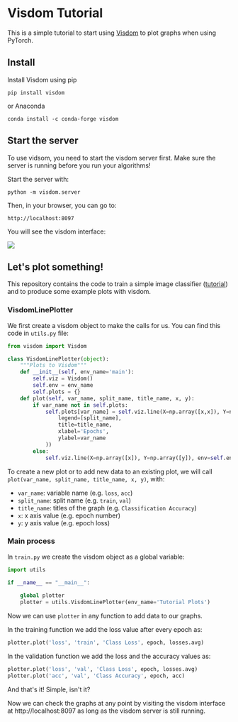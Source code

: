 # Visdom Tutorial

This is a simple tutorial to start using [Visdom][1] to plot graphs when using PyTorch. 


## Install

Install Visdom using pip

```pip install visdom```

or Anaconda

```conda install -c conda-forge visdom ```

## Start the server

To use vidsom, you need to start the visdom server first. Make sure the server is running before you run your algorithms! 

Start the server with:

```python -m visdom.server```

Then, in your browser, you can go to:

```http://localhost:8097``` 

You will see the visdom interface:

![](visdom-main.png)

## Let's plot something!

This repository contains the code to train a simple image classifier ([tutorial][2]) and to produce some example plots with visdom.


### VisdomLinePlotter
We first create a visdom object to make the calls for us. You can find this code in ```utils.py``` file:

```python
from visdom import Visdom

class VisdomLinePlotter(object):
    """Plots to Visdom"""
    def __init__(self, env_name='main'):
        self.viz = Visdom()
        self.env = env_name
        self.plots = {}
    def plot(self, var_name, split_name, title_name, x, y):
        if var_name not in self.plots:
            self.plots[var_name] = self.viz.line(X=np.array([x,x]), Y=np.array([y,y]), env=self.env, opts=dict(
                legend=[split_name],
                title=title_name,
                xlabel='Epochs',
                ylabel=var_name
            ))
        else:
            self.viz.line(X=np.array([x]), Y=np.array([y]), env=self.env, win=self.plots[var_name], name=split_name, update = 'append')
```
 
To create a new plot or to add new data to an existing plot, we will call ```plot(var_name, split_name, title_name, x, y)```, with:
- ```var_name```: variable name (e.g. ```loss```, ```acc```)
- ```split_name```: split name (e.g. ```train```, ```val```)
- ```title_name```: titles of the graph (e.g. ```Classification Accuracy```)
- ```x```: x axis value (e.g. epoch number)
- ```y```: y axis value (e.g. epoch loss)


### Main process

In ```train.py``` we create the visdom object as a global variable:

```python
import utils

if __name__ == "__main__":
    
    global plotter
    plotter = utils.VisdomLinePlotter(env_name='Tutorial Plots')
```

Now we can use ```plotter``` in any function to add data to our graphs.

In the training function we add the loss value after every epoch as:

```python
plotter.plot('loss', 'train', 'Class Loss', epoch, losses.avg)
```

In the validation function we add the loss and the accuracy values as:

```python
plotter.plot('loss', 'val', 'Class Loss', epoch, losses.avg)
plotter.plot('acc', 'val', 'Class Accuracy', epoch, acc)
```

And that's it! Simple, isn't it? 

Now we can check the graphs at any point by visiting the visdom interface at http://localhost:8097 as long as the visdom server is still running.





[1]: https://github.com/facebookresearch/visdom
[2]: https://pytorch.org/tutorials/beginner/blitz/cifar10_tutorial.html